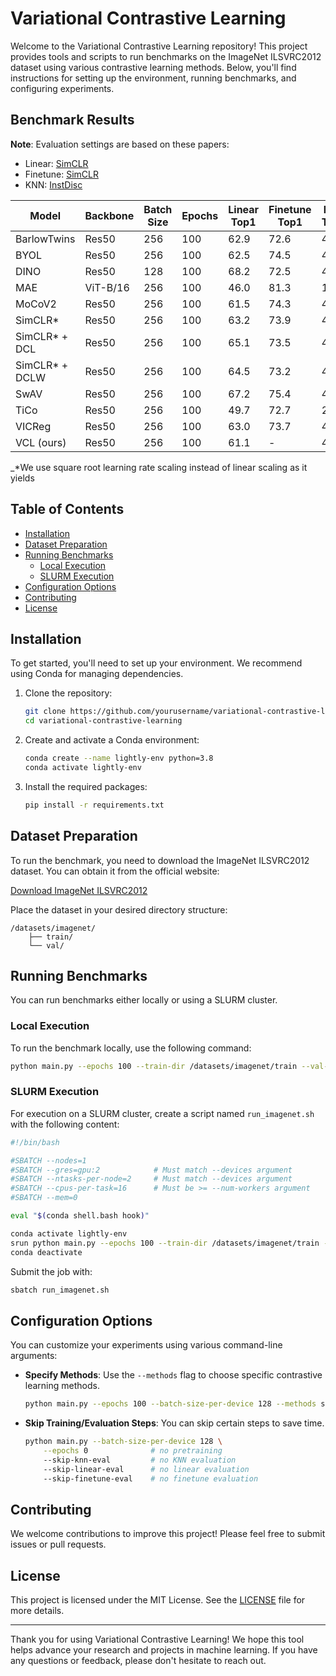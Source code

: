 # Variational Contrastive Learning

Welcome to the Variational Contrastive Learning repository! This project provides tools and scripts to run benchmarks on the ImageNet ILSVRC2012 dataset using various contrastive learning methods. Below, you'll find instructions for setting up the environment, running benchmarks, and configuring experiments.

## Benchmark Results

**Note**: Evaluation settings are based on these papers:

- Linear: [SimCLR](https://arxiv.org/abs/2002.05709)
- Finetune: [SimCLR](https://arxiv.org/abs/2002.05709)
- KNN: [InstDisc](https://arxiv.org/abs/1805.01978)

| Model           | Backbone | Batch Size | Epochs | Linear Top1 | Finetune Top1 | kNN Top1 | Checkpoint                                                                                                                                                              |
| --------------- | -------- | ---------- | ------ | ----------- | ------------- | -------- | ----------------------------------------------------------------------------------------------------------------------------------------------------------------------- |
| BarlowTwins     | Res50    | 256        | 100    | 62.9        | 72.6          | 45.6     | [link](https://lightly-ssl-checkpoints.s3.amazonaws.com/imagenet_resnet50_barlowtwins_2023-08-18_00-11-03/pretrain/version_0/checkpoints/epoch%3D99-step%3D500400.ckpt) |
| BYOL            | Res50    | 256        | 100    | 62.5        | 74.5          | 46.0     | [link](https://lightly-ssl-checkpoints.s3.amazonaws.com/imagenet_resnet50_byol_2024-02-14_16-10-09/pretrain/version_0/checkpoints/epoch%3D99-step%3D500400.ckpt)        |
| DINO            | Res50    | 128        | 100    | 68.2        | 72.5          | 49.9     | [link](https://lightly-ssl-checkpoints.s3.amazonaws.com/imagenet_resnet50_dino_2023-06-06_13-59-48/pretrain/version_0/checkpoints/epoch%3D99-step%3D1000900.ckpt)       |
| MAE             | ViT-B/16 | 256        | 100    | 46.0        | 81.3          | 11.2     | [link](https://lightly-ssl-checkpoints.s3.amazonaws.com/imagenet_vitb16_mae_2024-02-25_19-57-30/pretrain/version_0/checkpoints/epoch%3D99-step%3D500400.ckpt)           |
| MoCoV2          | Res50    | 256        | 100    | 61.5        | 74.3          | 41.8     | [link](https://lightly-ssl-checkpoints.s3.amazonaws.com/imagenet_resnet50_mocov2_2024-02-18_10-29-14/pretrain/version_0/checkpoints/epoch%3D99-step%3D500400.ckpt)      |
| SimCLR\*        | Res50    | 256        | 100    | 63.2        | 73.9          | 44.8     | [link](https://lightly-ssl-checkpoints.s3.amazonaws.com/imagenet_resnet50_simclr_2023-06-22_09-11-13/pretrain/version_0/checkpoints/epoch%3D99-step%3D500400.ckpt)      |
| SimCLR\* + DCL  | Res50    | 256        | 100    | 65.1        | 73.5          | 49.6     | [link](https://lightly-ssl-checkpoints.s3.amazonaws.com/imagenet_resnet50_dcl_2023-07-04_16-51-40/pretrain/version_0/checkpoints/epoch%3D99-step%3D500400.ckpt)         |
| SimCLR\* + DCLW | Res50    | 256        | 100    | 64.5        | 73.2          | 48.5     | [link](https://lightly-ssl-checkpoints.s3.amazonaws.com/imagenet_resnet50_dclw_2023-07-07_14-57-13/pretrain/version_0/checkpoints/epoch%3D99-step%3D500400.ckpt)        |
| SwAV            | Res50    | 256        | 100    | 67.2        | 75.4          | 49.5     | [link](https://lightly-ssl-checkpoints.s3.amazonaws.com/imagenet_resnet50_swav_2023-05-25_08-29-14/pretrain/version_0/checkpoints/epoch%3D99-step%3D500400.ckpt)        |
| TiCo            | Res50    | 256        | 100    | 49.7        | 72.7          | 26.6     | [link](https://lightly-ssl-checkpoints.s3.amazonaws.com/imagenet_resnet50_tico_2024-01-07_18-40-57/pretrain/version_0/checkpoints/epoch%3D99-step%3D250200.ckpt)        |
| VICReg          | Res50    | 256        | 100    | 63.0        | 73.7          | 46.3     | [link](https://lightly-ssl-checkpoints.s3.amazonaws.com/imagenet_resnet50_vicreg_2023-09-11_10-53-08/pretrain/version_0/checkpoints/epoch%3D99-step%3D500400.ckpt)      |
| VCL (ours)      | Res50    | 256        | 100    | 61.1        | -             | 41.2     | [link](https://huggingface.co/ogrenenmakine/vcl/resolve/main/vcl_e100.ckpt)      |

_\*We use square root learning rate scaling instead of linear scaling as it yields


## Table of Contents

- [Installation](#installation)
- [Dataset Preparation](#dataset-preparation)
- [Running Benchmarks](#running-benchmarks)
  - [Local Execution](#local-execution)
  - [SLURM Execution](#slurm-execution)
- [Configuration Options](#configuration-options)
- [Contributing](#contributing)
- [License](#license)

## Installation

To get started, you'll need to set up your environment. We recommend using Conda for managing dependencies.

1. Clone the repository:
   ```bash
   git clone https://github.com/yourusername/variational-contrastive-learning.git
   cd variational-contrastive-learning
   ```

2. Create and activate a Conda environment:
   ```bash
   conda create --name lightly-env python=3.8
   conda activate lightly-env
   ```

3. Install the required packages:
   ```bash
   pip install -r requirements.txt
   ```

## Dataset Preparation

To run the benchmark, you need to download the ImageNet ILSVRC2012 dataset. You can obtain it from the official website:

[Download ImageNet ILSVRC2012](https://www.image-net.org/challenges/LSVRC/2012/)

Place the dataset in your desired directory structure:

```
/datasets/imagenet/
    ├── train/
    └── val/
```

## Running Benchmarks

You can run benchmarks either locally or using a SLURM cluster.

### Local Execution

To run the benchmark locally, use the following command:

```bash
python main.py --epochs 100 --train-dir /datasets/imagenet/train --val-dir /datasets/imagenet/val --num-workers 12 --devices 2 --batch-size-per-device 128 --skip-finetune-eval
```

### SLURM Execution

For execution on a SLURM cluster, create a script named `run_imagenet.sh` with the following content:

```bash
#!/bin/bash

#SBATCH --nodes=1
#SBATCH --gres=gpu:2            # Must match --devices argument
#SBATCH --ntasks-per-node=2     # Must match --devices argument
#SBATCH --cpus-per-task=16      # Must be >= --num-workers argument
#SBATCH --mem=0

eval "$(conda shell.bash hook)"

conda activate lightly-env
srun python main.py --epochs 100 --train-dir /datasets/imagenet/train --val-dir /datasets/imagenet/val --num-workers 12 --devices 2 --batch-size-per-device 128
conda deactivate
```

Submit the job with:

```bash
sbatch run_imagenet.sh
```

## Configuration Options

You can customize your experiments using various command-line arguments:

- **Specify Methods**: Use the `--methods` flag to choose specific contrastive learning methods.
  ```bash
  python main.py --epochs 100 --batch-size-per-device 128 --methods simclr byol
  ```

- **Skip Training/Evaluation Steps**: You can skip certain steps to save time.
  ```bash
  python main.py --batch-size-per-device 128 \
      --epochs 0              # no pretraining
      --skip-knn-eval         # no KNN evaluation
      --skip-linear-eval      # no linear evaluation
      --skip-finetune-eval    # no finetune evaluation
  ```

## Contributing

We welcome contributions to improve this project! Please feel free to submit issues or pull requests.

## License

This project is licensed under the MIT License. See the [LICENSE](LICENSE) file for more details.

---

Thank you for using Variational Contrastive Learning! We hope this tool helps advance your research and projects in machine learning. If you have any questions or feedback, please don't hesitate to reach out.
